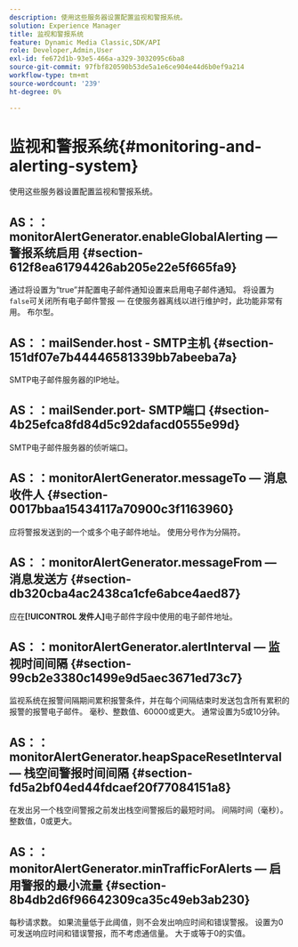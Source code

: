 ```yaml
---
description: 使用这些服务器设置配置监视和警报系统。
solution: Experience Manager
title: 监视和警报系统
feature: Dynamic Media Classic,SDK/API
role: Developer,Admin,User
exl-id: fe672d1b-93e5-466a-a329-3032095c6ba8
source-git-commit: 97fbf820590b53de5a1e6ce904e44d6b0ef9a214
workflow-type: tm+mt
source-wordcount: '239'
ht-degree: 0%

---
```


# 监视和警报系统{#monitoring-and-alerting-system}

使用这些服务器设置配置监视和警报系统。

## AS：：monitorAlertGenerator.enableGlobalAlerting — 警报系统启用 {#section-612f8ea61794426ab205e22e5f665fa9}

通过将设置为“true”并配置电子邮件通知设置来启用电子邮件通知。 将设置为`false`可关闭所有电子邮件警报 — 在使服务器离线以进行维护时，此功能非常有用。 布尔型。

## AS：：mailSender.host - SMTP主机 {#section-151df07e7b44446581339bb7abeeba7a}

SMTP电子邮件服务器的IP地址。

## AS：：mailSender.port- SMTP端口 {#section-4b25efca8fd84d5c92dafacd0555e99d}

SMTP电子邮件服务器的侦听端口。

## AS：：monitorAlertGenerator.messageTo — 消息收件人 {#section-0017bbaa15434117a70900c3f1163960}

应将警报发送到的一个或多个电子邮件地址。 使用分号作为分隔符。

## AS：：monitorAlertGenerator.messageFrom — 消息发送方 {#section-db320cba4ac2438ca1cfe6abce4aed87}

应在&#x200B;**[!UICONTROL 发件人]**&#x200B;电子邮件字段中使用的电子邮件地址。

## AS：：monitorAlertGenerator.alertInterval — 监视时间间隔 {#section-99cb2e3380c1499e9d5aec3671ed73c7}

监视系统在报警间隔期间累积报警条件，并在每个间隔结束时发送包含所有累积的报警的报警电子邮件。 毫秒、整数值、60000或更大。 通常设置为5或10分钟。

## AS：：monitorAlertGenerator.heapSpaceResetInterval — 栈空间警报时间间隔 {#section-fd5a2bf04ed44fdcaef20f77084151a8}

在发出另一个栈空间警报之前发出栈空间警报后的最短时间。 间隔时间（毫秒）。 整数值，0或更大。

## AS：：monitorAlertGenerator.minTrafficForAlerts — 启用警报的最小流量 {#section-8b4db2d6f96642309ca35c49eb3ab230}

每秒请求数。 如果流量低于此阈值，则不会发出响应时间和错误警报。 设置为0可发送响应时间和错误警报，而不考虑通信量。 大于或等于0的实值。
